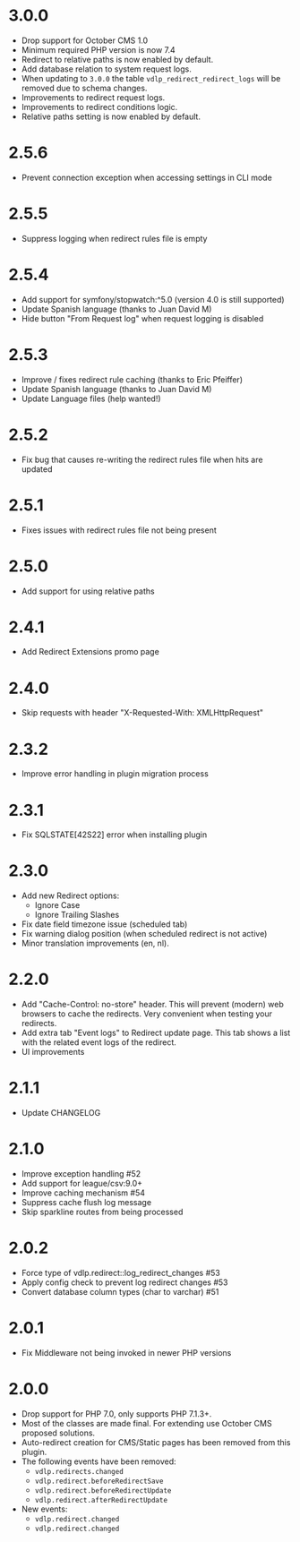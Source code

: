 # 3.0.0

* Drop support for October CMS 1.0
* Minimum required PHP version is now 7.4
* Redirect to relative paths is now enabled by default.
* Add database relation to system request logs.
* When updating to `3.0.0` the table `vdlp_redirect_redirect_logs` will be removed due to schema changes.
* Improvements to redirect request logs.
* Improvements to redirect conditions logic.
* Relative paths setting is now enabled by default.

# 2.5.6

* Prevent connection exception when accessing settings in CLI mode

# 2.5.5

* Suppress logging when redirect rules file is empty

# 2.5.4

* Add support for symfony/stopwatch:^5.0 (version 4.0 is still supported)
* Update Spanish language (thanks to Juan David M)
* Hide button "From Request log" when request logging is disabled

# 2.5.3

* Improve / fixes redirect rule caching (thanks to Eric Pfeiffer)
* Update Spanish language (thanks to Juan David M)
* Update Language files (help wanted!)

# 2.5.2

* Fix bug that causes re-writing the redirect rules file when hits are updated

# 2.5.1

* Fixes issues with redirect rules file not being present

# 2.5.0

* Add support for using relative paths

# 2.4.1

* Add Redirect Extensions promo page

# 2.4.0

* Skip requests with header "X-Requested-With: XMLHttpRequest"

# 2.3.2

* Improve error handling in plugin migration process

# 2.3.1

* Fix SQLSTATE[42S22] error when installing plugin

# 2.3.0

* Add new Redirect options:
    * Ignore Case
    * Ignore Trailing Slashes
* Fix date field timezone issue (scheduled tab)
* Fix warning dialog position (when scheduled redirect is not active)
* Minor translation improvements (en, nl).

# 2.2.0

* Add "Cache-Control: no-store" header. This will prevent (modern) web browsers to cache the redirects. Very convenient when testing your redirects.
* Add extra tab "Event logs" to Redirect update page. This tab shows a list with the related event logs of the redirect.
* UI improvements

# 2.1.1

* Update CHANGELOG

# 2.1.0

* Improve exception handling #52
* Add support for league/csv:9.0+
* Improve caching mechanism #54
* Suppress cache flush log message
* Skip sparkline routes from being processed

# 2.0.2

* Force type of vdlp.redirect::log_redirect_changes #53
* Apply config check to prevent log redirect changes #53
* Convert database column types (char to varchar) #51

# 2.0.1

* Fix Middleware not being invoked in newer PHP versions

# 2.0.0

* Drop support for PHP 7.0, only supports PHP 7.1.3+.
* Most of the classes are made final. For extending use October CMS proposed solutions.
* Auto-redirect creation for CMS/Static pages has been removed from this plugin.
* The following events have been removed:
    * `vdlp.redirects.changed`
    * `vdlp.redirect.beforeRedirectSave`
    * `vdlp.redirect.beforeRedirectUpdate`
    * `vdlp.redirect.afterRedirectUpdate`
* New events:
    * `vdlp.redirect.changed`
    * `vdlp.redirect.changed`
